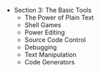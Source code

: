 
* Section 3: The Basic Tools
    * The Power of Plain Text
    * Shell Games
    * Power Editing
    * Source Code Control
    * Debugging
    * Text Manipulation
    * Code Generators